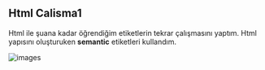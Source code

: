 ## Html Calisma1
Html ile şuana kadar öğrendiğim etiketlerin tekrar çalışmasını yaptım.
Html yapısını oluşturuken **semantic** etiketleri kullandım.

![images](https://user-images.githubusercontent.com/62842902/190390097-b71c1d3d-bf88-4842-868a-9f7047deb084.gif)
